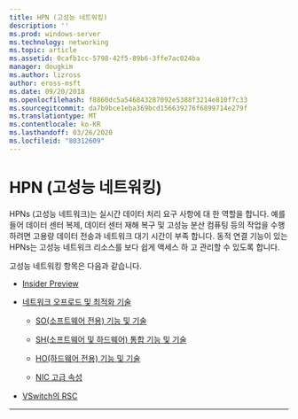 ```yaml
---
title: HPN (고성능 네트워킹)
description: ''
ms.prod: windows-server
ms.technology: networking
ms.topic: article
ms.assetid: 0cafb1cc-5798-42f5-89b6-3ffe7ac024ba
manager: dougkim
ms.author: lizross
author: eross-msft
ms.date: 09/20/2018
ms.openlocfilehash: f8860dc5a546843287092e5388f3214e810f7c33
ms.sourcegitcommit: da7b9bce1eba369bcd156639276f6899714e279f
ms.translationtype: MT
ms.contentlocale: ko-KR
ms.lasthandoff: 03/26/2020
ms.locfileid: "80312609"
---
```

# <a name="high-performance-networking-hpn"></a>HPN (고성능 네트워킹)

HPNs (고성능 네트워크)는 실시간 데이터 처리 요구 사항에 대 한 역할을 합니다. 예를 들어 데이터 센터 복제, 데이터 센터 재해 복구 및 고성능 분산 컴퓨팅 등의 작업을 수행 하려면 고용량 데이터 전송과 네트워크 대기 시간이 부족 합니다. 동적 연결 기능이 있는 HPNs는 고성능 네트워크 리소스를 보다 쉽게 액세스 하 고 관리할 수 있도록 합니다. 


고성능 네트워킹 항목은 다음과 같습니다.

- [Insider Preview](hpn-insider-preview.md)

- [네트워크 오프로드 및 최적화 기술](network-offload-and-optimization.md)

  - [SO(소프트웨어 전용) 기능 및 기술](hpn-software-only-features.md)

  - [SH(소프트웨어 및 하드웨어) 통합 기능 및 기술](hpn-software-hardware-features.md)

  - [HO(하드웨어 전용) 기능 및 기술](hpn-hardware-only-features.md)

  - [NIC 고급 속성](hpn-nic-advanced-properties.md)

- [VSwitch의 RSC](rsc-in-the-vswitch.md)

---